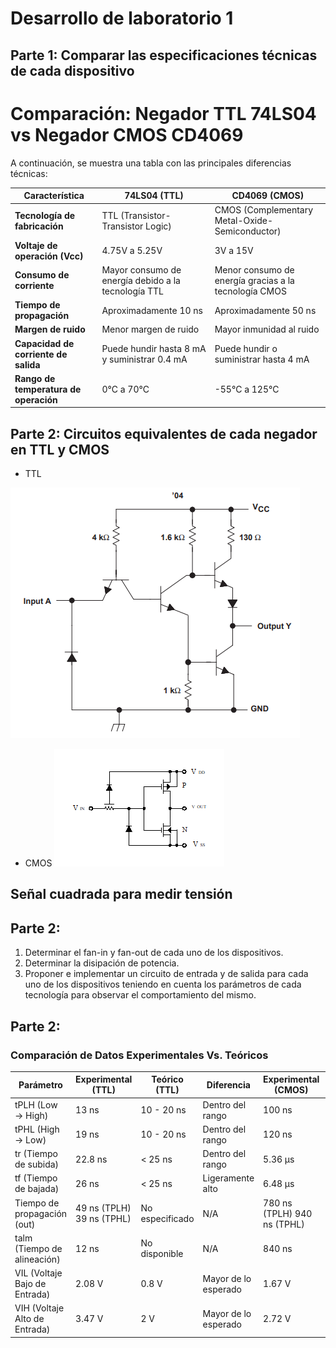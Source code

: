 # Desarrollo de laboratorio 1
## Parte 1: Comparar las especificaciones técnicas de cada dispositivo
# Comparación: Negador TTL 74LS04 vs Negador CMOS CD4069

A continuación, se muestra una tabla con las principales diferencias técnicas:

| Característica                         | 74LS04 (TTL)                                            | CD4069 (CMOS)                                          |
|----------------------------------------|---------------------------------------------------------|--------------------------------------------------------|
| **Tecnología de fabricación**          | TTL (Transistor-Transistor Logic)                       | CMOS (Complementary Metal-Oxide-Semiconductor)         |
| **Voltaje de operación (Vcc)**         | 4.75V a 5.25V                                           | 3V a 15V                                               |
| **Consumo de corriente**               | Mayor consumo de energía debido a la tecnología TTL     | Menor consumo de energía gracias a la tecnología CMOS  |
| **Tiempo de propagación**              | Aproximadamente 10 ns                                   | Aproximadamente 50 ns                                  |
| **Margen de ruido**                    | Menor margen de ruido                                   | Mayor inmunidad al ruido                               |
| **Capacidad de corriente de salida**   | Puede hundir hasta 8 mA y suministrar 0.4 mA              | Puede hundir o suministrar hasta 4 mA                  |
| **Rango de temperatura de operación**  | 0°C a 70°C                                              | -55°C a 125°C                                          |


## Parte 2: Circuitos equivalentes de cada negador en TTL y CMOS
 - TTL

![TTL](./TTL.png)

- CMOS
![TTL](./CMOS.png)

## Señal cuadrada para medir tensión


## Parte 2: 
1. Determinar el fan-in y fan-out de cada uno de los dispositivos.
2. Determinar la disipación de potencia.
3. Proponer e implementar un circuito de entrada y de salida para cada uno de los dispositivos teniendo en cuenta los parámetros de cada tecnología para observar el comportamiento del mismo.


## Parte 2: 




### Comparación de Datos Experimentales Vs. Teóricos

| Parámetro                      | Experimental (TTL)  | Teórico (TTL)   | Diferencia           | Experimental (CMOS) | Teórico (CMOS)      | Diferencia         |
|--------------------------------|---------------------|-----------------|----------------------|---------------------|---------------------|--------------------|
| tPLH (Low → High)              | 13 ns              | 10 - 20 ns      | Dentro del rango     | 100 ns              | 50 - 200 ns         | Dentro del rango   |
| tPHL (High → Low)              | 19 ns              | 10 - 20 ns      | Dentro del rango     | 120 ns              | 50 - 200 ns         | Dentro del rango   |
| tr (Tiempo de subida)          | 22.8 ns            | < 25 ns         | Dentro del rango     | 5.36 µs             | 100 ns - µs         | En el rango alto   |
| tf (Tiempo de bajada)          | 26 ns              | < 25 ns         | Ligeramente alto     | 6.48 µs             | 100 ns - µs         | En el rango alto   |
| Tiempo de propagación (out)    | 49 ns (TPLH) 39 ns (TPHL) | No especificado | N/A                  | 780 ns (TPLH) 940 ns (TPHL) | No especificado | N/A                |
| talm (Tiempo de alineación)    | 12 ns              | No disponible   | N/A                  | 840 ns              | No disponible       | N/A                |
| VIL (Voltaje Bajo de Entrada)  | 2.08 V             | 0.8 V           | Mayor de lo esperado | 1.67 V              | 1/3 VDD (≈1.67 V a 5V) | Dentro del rango   |
| VIH (Voltaje Alto de Entrada)  | 3.47 V             | 2 V             | Mayor de lo esperado | 2.72 V              | 2/3 VDD (≈3.33 V a 5V) | Lig. menor         |

